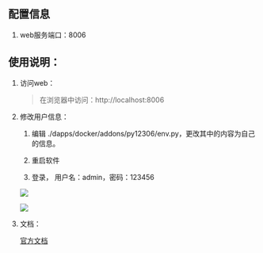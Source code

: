 ## 配置信息

1. web服务端口：8006

## 使用说明：

1. 访问web：

    > 在浏览器中访问：http://localhost:8006

2. 修改用户信息：
    1. 编辑 ./dapps/docker/addons/py12306/env.py，更改其中的内容为自己的信息。

    2. 重启软件
    
    3. 登录， 用户名：admin，密码：123456
     
    ![](https://i.loli.net/2019/10/17/SGRPcsJhF1VdjNt.png)

    
    ![](https://i.loli.net/2019/10/17/vbpHLVw1DSJWBXA.png)
    

3. 文档：

    [官方文档](https://github.com/pjialin/py12306/blob/master/README.md)
